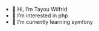 - 👋 Hi, I’m Tayou Wilfrid 
- 👀 I’m interested in php
- 🌱 I’m currently learning symfony 


<!---
muraasra/muraasra is a ✨ special ✨ repository because its `README.md` (this file) appears on your GitHub profile.
You can click the Preview link to take a look at your changes.
--->
